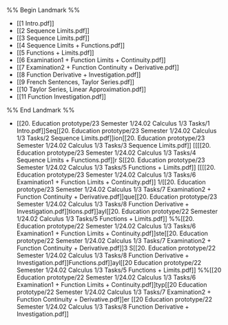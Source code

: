 %% Begin Landmark %%
- [[1 Intro.pdf]]
- [[2 Sequence Limits.pdf]]
- [[3 Sequence Limits.pdf]]
- [[4 Sequence Limits + Functions.pdf]]
- [[5 Functions + Limits.pdf]]
- [[6 Examination1 + Function Limits + Continuity.pdf]]
- [[7 Examination2 + Function Continuity + Derivative.pdf]]
- [[8 Function Derivative + Investigation.pdf]]
- [[9 French Sentences, Taylor Series.pdf]]
- [[10 Taylor Series, Linear Approximation.pdf]]
- [[11 Function Investigation.pdf]]

%% End Landmark %%
- [[20. Education prototype/23 Semester 1/24.02 Calculus 1/3 Tasks/1 Intro.pdf]]Seq[[20. Education prototype/23 Semester 1/24.02 Calculus 1/3 Tasks/2 Sequence Limits.pdf]]ion[[20. Education prototype/23 Semester 1/24.02 Calculus 1/3 Tasks/3 Sequence Limits.pdf]] [[[[20. Education prototype/23 Semester 1/24.02 Calculus 1/3 Tasks/4 Sequence Limits + Functions.pdf]]r S[[20. Education prototype/23 Semester 1/24.02 Calculus 1/3 Tasks/5 Functions + Limits.pdf]] [[[[20. Education prototype/23 Semester 1/24.02 Calculus 1/3 Tasks/6 Examination1 + Function Limits + Continuity.pdf]] 1/[[20. Education prototype/23 Semester 1/24.02 Calculus 1/3 Tasks/7 Examination2 + Function Continuity + Derivative.pdf]]que[[20. Education prototype/23 Semester 1/24.02 Calculus 1/3 Tasks/8 Function Derivative + Investigation.pdf]]tions.pdf]]ayl[[20. Education prototype/22 Semester 1/24.02 Calculus 1/3 Tasks/5 Functions + Limits.pdf]] %%[[20. Education prototype/22 Semester 1/24.02 Calculus 1/3 Tasks/6 Examination1 + Function Limits + Continuity.pdf]]ste[[20. Education prototype/22 Semester 1/24.02 Calculus 1/3 Tasks/7 Examination2 + Function Continuity + Derivative.pdf]]3 S[[20. Education prototype/22 Semester 1/24.02 Calculus 1/3 Tasks/8 Function Derivative + Investigation.pdf]]Functions.pdf]]ayl[[20 Education prototype/22 Semester 1/24.02 Calculus 1/3 Tasks/5 Functions + Limits.pdf]] %%[[20 Education prototype/22 Semester 1/24.02 Calculus 1/3 Tasks/6 Examination1 + Function Limits + Continuity.pdf]]typ[[20 Education prototype/22 Semester 1/24.02 Calculus 1/3 Tasks/7 Examination2 + Function Continuity + Derivative.pdf]]er [[20 Education prototype/22 Semester 1/24.02 Calculus 1/3 Tasks/8 Function Derivative + Investigation.pdf]]
